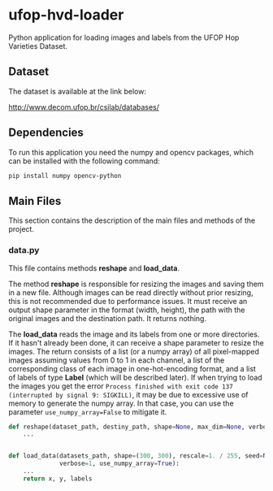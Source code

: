 # ufop-hvd-loader
Python application for loading images and labels from the UFOP Hop Varieties Dataset.

## Dataset
The dataset is available at the link below:

http://www.decom.ufop.br/csilab/databases/

## Dependencies
To run this application you need the numpy and opencv packages, which can be installed with the following command:
```sh
pip install numpy opencv-python
```

## Main Files
This section contains the description of the main files and methods of the project.
### data.py
This file contains methods **reshape** and **load_data**.

The method **reshape** is responsible for resizing the images and saving them in a new file. Although images can be read directly without prior resizing, this is not recommended due to performance issues. It must receive an output shape parameter in the format (width, height), the path with the original images and the destination path. It returns nothing.

The **load_data** reads the image and its labels from one or more directories. If it hasn't already been done, it can receive a shape parameter to resize the images. The return consists of a list (or a numpy array) of all pixel-mapped images assuming values from 0 to 1 in each channel, a list of the corresponding class of each image in one-hot-encoding format, and a list of labels of type **Label** (which will be described later). If when trying to load the images you get the error `Process finished with exit code 137 (interrupted by signal 9: SIGKILL)`, it may be due to excessive use of memory to generate the numpy array. In that case, you can use the parameter `use_numpy_array=False` to mitigate it.

```python
def reshape(dataset_path, destiny_path, shape=None, max_dim=None, verbose=1):
    ...


def load_data(datasets_path, shape=(300, 300), rescale=1. / 255, seed=None, file_name_pattern=None, shuffle=True,
              verbose=1, use_numpy_array=True):
    ...
    return x, y, labels
```
